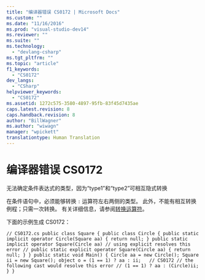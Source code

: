 ```yaml
---
title: "编译器错误 CS0172 | Microsoft Docs"
ms.custom: ""
ms.date: "11/16/2016"
ms.prod: "visual-studio-dev14"
ms.reviewer: ""
ms.suite: ""
ms.technology: 
  - "devlang-csharp"
ms.tgt_pltfrm: ""
ms.topic: "article"
f1_keywords: 
  - "CS0172"
dev_langs: 
  - "CSharp"
helpviewer_keywords: 
  - "CS0172"
ms.assetid: 1272c575-3580-4897-95fb-83f45d7435ae
caps.latest.revision: 8
caps.handback.revision: 8
author: "BillWagner"
ms.author: "wiwagn"
manager: "wpickett"
translationtype: Human Translation
---
```

# 编译器错误 CS0172
无法确定条件表达式的类型，因为“type1”和“type2”可相互隐式转换  
  
 在条件语句中，必须能够转换 `:` 运算符左右两侧的类型。 此外，不能有相互转换例程；只需一次转换。 有关详细信息，请参阅[转换运算符](../../csharp/programming-guide/statements-expressions-operators/conversion-operators.md)。  
  
 下面的示例生成 CS0172：  
  
```  
// CS0172.cs public class Square { public class Circle { public static implicit operator Circle(Square aa) { return null; } public static implicit operator Square(Circle aa) // using explicit resolves this error // public static explicit operator Square(Circle aa) { return null; } } public static void Main() { Circle aa = new Circle(); Square ii = new Square(); object o = (1 == 1) ? aa : ii;   // CS0172 // the following cast would resolve this error // (1 == 1) ? aa : (Circle)ii; } }  
```